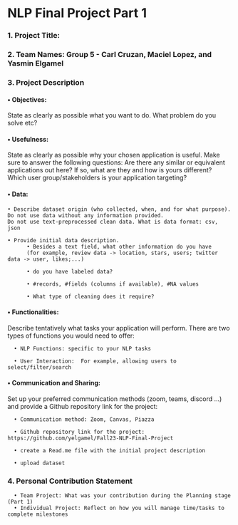 # NLP Final Project Part 1
### 1.	Project Title:

### 2.	Team Names: Group 5 - Carl Cruzan, Maciel Lopez, and Yasmin Elgamel

### 3.	Project Description


#### •	Objectives: 

State as clearly as possible what you want to do. What problem do you solve etc?

#### •	Usefulness: 

State as clearly as possible why your chosen application is useful. Make sure to answer the following questions: Are there any similar or equivalent applications out here?  If so, what are they and how is yours different? Which user group/stakeholders is your application targeting?



#### •	Data:

    • Describe dataset origin (who collected, when, and for what purpose).
    Do not use data without any information provided.
    Do not use text-preprocessed clean data. What is data format: csv, json
    
    • Provide initial data description. 
          • Besides a text field, what other information do you have
          (for example, review data -> location, stars, users; twitter data -> user, likes;...)
      
          •	do you have labeled data?
      
          •	#records, #fields (columns if available), #NA values
        
          •	What type of cleaning does it require?
      
#### •	Functionalities:

Describe tentatively what tasks your application will perform. There are two types of functions you would need to offer:

      •	NLP Functions: specific to your NLP tasks
      
      •	User Interaction:  For example, allowing users to select/filter/search
      
      
#### •	Communication and Sharing:

Set up your preferred communication methods (zoom, teams, discord ...) and provide a Github repository link for the project:

      •	Communication method: Zoom, Canvas, Piazza
      
      •	Github repository link for the project: https://github.com/yelgamel/Fall23-NLP-Final-Project
      
      •	create a Read.me file with the initial project description
      
      •	upload dataset
      
      
### 4.	Personal Contribution Statement
      •	Team Project: What was your contribution during the Planning stage (Part 1)
      •	Individual Project: Reflect on how you will manage time/tasks to complete milestones
